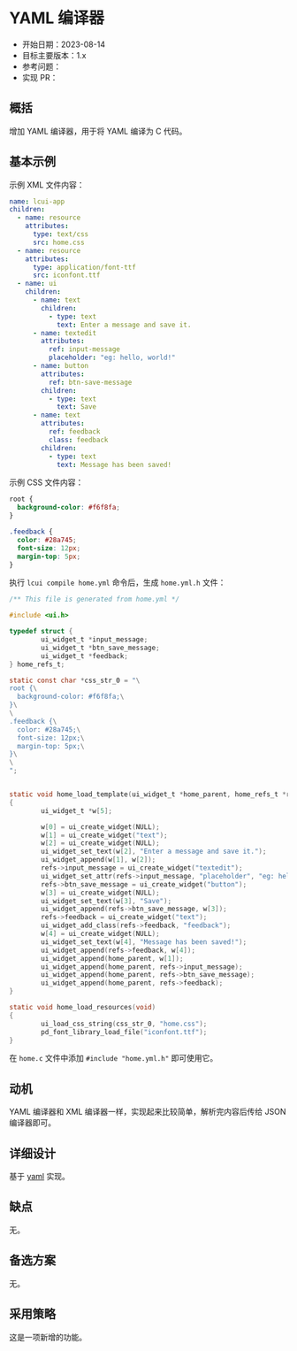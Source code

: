 # YAML 编译器

- 开始日期：2023-08-14
- 目标主要版本：1.x
- 参考问题：
- 实现 PR：

## 概括

增加 YAML 编译器，用于将 YAML 编译为 C 代码。

## 基本示例

示例 XML 文件内容：

```yml title=home.yml
name: lcui-app
children:
  - name: resource
    attributes:
      type: text/css
      src: home.css
  - name: resource
    attributes:
      type: application/font-ttf
      src: iconfont.ttf
  - name: ui
    children:
      - name: text
        children:
          - type: text
            text: Enter a message and save it.
      - name: textedit
        attributes:
          ref: input-message
          placeholder: "eg: hello, world!"
      - name: button
        attributes:
          ref: btn-save-message
        children:
          - type: text
            text: Save
      - name: text
        attributes:
          ref: feedback
          class: feedback
        children:
          - type: text
            text: Message has been saved!
```

示例 CSS 文件内容：

```css title=home.css
root {
  background-color: #f6f8fa;
}

.feedback {
  color: #28a745;
  font-size: 12px;
  margin-top: 5px;
}
```

执行 `lcui compile home.yml` 命令后，生成 `home.yml.h` 文件：

```c title=home.yml.h
/** This file is generated from home.yml */

#include <ui.h>

typedef struct {
        ui_widget_t *input_message;
        ui_widget_t *btn_save_message;
        ui_widget_t *feedback;
} home_refs_t;

static const char *css_str_0 = "\
root {\
  background-color: #f6f8fa;\
}\
\
.feedback {\
  color: #28a745;\
  font-size: 12px;\
  margin-top: 5px;\
}\
\
";


static void home_load_template(ui_widget_t *home_parent, home_refs_t *refs)
{
        ui_widget_t *w[5];

        w[0] = ui_create_widget(NULL);
        w[1] = ui_create_widget("text");
        w[2] = ui_create_widget(NULL);
        ui_widget_set_text(w[2], "Enter a message and save it.");
        ui_widget_append(w[1], w[2]);
        refs->input_message = ui_create_widget("textedit");
        ui_widget_set_attr(refs->input_message, "placeholder", "eg: hello, world!");
        refs->btn_save_message = ui_create_widget("button");
        w[3] = ui_create_widget(NULL);
        ui_widget_set_text(w[3], "Save");
        ui_widget_append(refs->btn_save_message, w[3]);
        refs->feedback = ui_create_widget("text");
        ui_widget_add_class(refs->feedback, "feedback");
        w[4] = ui_create_widget(NULL);
        ui_widget_set_text(w[4], "Message has been saved!");
        ui_widget_append(refs->feedback, w[4]);
        ui_widget_append(home_parent, w[1]);
        ui_widget_append(home_parent, refs->input_message);
        ui_widget_append(home_parent, refs->btn_save_message);
        ui_widget_append(home_parent, refs->feedback);
}

static void home_load_resources(void)
{
        ui_load_css_string(css_str_0, "home.css");
        pd_font_library_load_file("iconfont.ttf");
}
```

在 `home.c` 文件中添加 `#include "home.yml.h"` 即可使用它。

## 动机

YAML 编译器和 XML 编译器一样，实现起来比较简单，解析完内容后传给 JSON 编译器即可。

## 详细设计

基于 [yaml](https://www.npmjs.com/package/yaml) 实现。

## 缺点

无。

## 备选方案

无。

## 采用策略

这是一项新增的功能。

